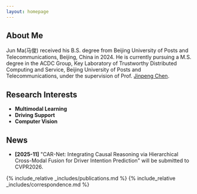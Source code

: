 ```yaml
---
layout: homepage
---
```


## About Me

Jun Ma(马俊) received his B.S. degree from Beijing University of Posts and Telecommunications, Beijing, China in 2024. He is currently pursuing a M.S. degree in the ACDC Group, Key Laboratory of Trustworthy Distributed Computing and Service, Beijing University of Posts and Telecommunications, under the supervision of Prof. [Jinpeng Chen](https://scholar.google.com/citations?hl=zh-CN&user=nbyHGnsAAAAJ).

## Research Interests

- **Multimodal Learning** 
- **Driving Support** 
- **Computer Vision**

## News

- **[2025-11]** "CAR-Net: Integrating Causal Reasoning via Hierarchical Cross-Modal Fusion for Driver Intention Prediction" will be submitted to CVPR2026.

{% include_relative _includes/publications.md %}
{% include_relative _includes/correspondence.md %}



